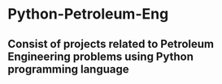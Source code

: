 # Python-Petroleum-Eng

## Consist of projects related to Petroleum Engineering problems using Python programming language
